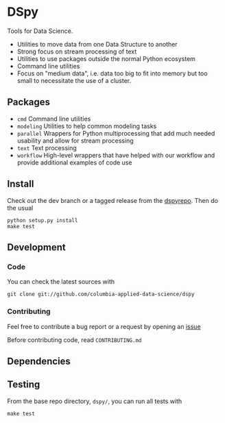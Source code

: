 DSpy
=======

Tools for Data Science.

* Utilities to move data from one Data Structure to another
* Strong focus on stream processing of text
* Utilities to use packages outside the normal Python ecosystem
* Command line utilities
* Focus on "medium data", i.e. data too big to fit into memory but too small to necessitate the use of a cluster.


Packages
--------

* `cmd` Command line utilities
* `modeling` Utilities to help common modeling tasks
* `parallel` Wrappers for Python multiprocessing that add much needed usability and allow for stream processing
* `text` Text processing
* `workflow` High-level wrappers that have helped with our workflow and provide additional examples of code use

Install
-------
Check out the dev branch or a tagged release from the [dspyrepo][dspyrepo].  Then do the usual

    python setup.py install
    make test


Development
-----------

### Code

You can check the latest sources with

    git clone git://github.com/columbia-applied-data-science/dspy

### Contributing

Feel free to contribute a bug report or a request by opening an [issue](https://github.com/columbia-applied-data-science/dspy/issues)

Before contributing code, read `CONTRIBUTING.md`

Dependencies
------------

Testing
-------
From the base repo directory, `dspy/`, you can run all tests with

    make test



[dspyrepo]: https://github.com/columbia-applied-data-science/dspy
